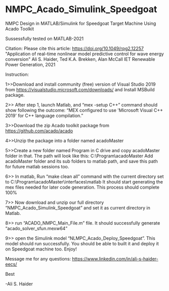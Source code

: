 # NMPC_Acado_Simulink_Speedgoat
NMPC Design in MATLAB/Simulink for Speedgoat Target Machine Using Acado Toolkit 

Sussessfully tested on MATLAB-2021

Citation: Please cite this article:  https://doi.org/10.1049/rpg2.12257
"Application of real-time nonlinear model predictive control for wave energy conversion"
Ali S. Haider, Ted K.A. Brekken, Alan McCall
IET Renewable Power Generation, 2021


Instruction:

1>>Download and install community (free) version of Visual Studio 2019 from https://visualstudio.microsoft.com/downloads/ and Install MSBuild package.

2>> After step 1, launch Matlab, and  “mex -setup C++” command should show following the outcome:
“MEX configured to use 'Microsoft Visual C++ 2019' for C++ language compilation.”

3>>Download the zip Acado toolkit package from https://github.com/acado/acado

4>>Unzip the package into a folder named acadoMaster

5>>Create a new folder named Program in C drive and copy acadoMaster folder in that. The path will look like this: C:\Program\acadoMaster
Add acadoMaster folder and its sub folders to matlab path, and save this path for future matlab sessions too.

6>> In matlab, Run “make clean all” command with the current directory set to C:\Program\acadoMaster\interfaces\matlab
It should start generating the mex files needed for later code generation. This process should complete 100%

7>> Now download and unzip our full directory “NMPC_Acado_Simulink_Speedgoat” and set it as current directory in Matlab.

8>> run “ACADO_NMPC_Main_File.m” file. It should successfully generate “acado_solver_sfun.mexw64”

9>> open the Simulink model “NLMPC_Acado_Deploy_Speedgoat”. This model should run successfully. You should be able to built it and deploy it on Speedgoat machine too. 
Enjoy!

Message me for any questions:
https://www.linkedin.com/in/ali-s-haider-eecs/

Best

-Ali S. Haider
